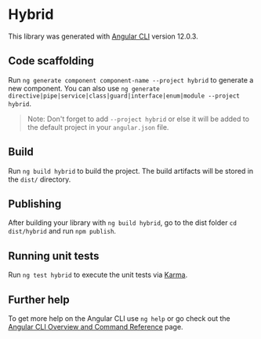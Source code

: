 # Hybrid

This library was generated with [Angular CLI](https://github.com/angular/angular-cli) version 12.0.3.

## Code scaffolding

Run `ng generate component component-name --project hybrid` to generate a new component. You can also use `ng generate directive|pipe|service|class|guard|interface|enum|module --project hybrid`.
> Note: Don't forget to add `--project hybrid` or else it will be added to the default project in your `angular.json` file. 

## Build

Run `ng build hybrid` to build the project. The build artifacts will be stored in the `dist/` directory.

## Publishing

After building your library with `ng build hybrid`, go to the dist folder `cd dist/hybrid` and run `npm publish`.

## Running unit tests

Run `ng test hybrid` to execute the unit tests via [Karma](https://karma-runner.github.io).

## Further help

To get more help on the Angular CLI use `ng help` or go check out the [Angular CLI Overview and Command Reference](https://angular.io/cli) page.
